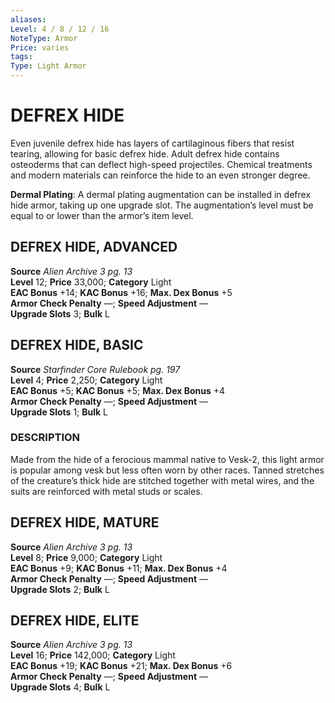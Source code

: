 ```yaml
---
aliases: 
Level: 4 / 8 / 12 / 16
NoteType: Armor
Price: varies
tags: 
Type: Light Armor
---
```

# DEFREX HIDE

Even juvenile defrex hide has layers of cartilaginous fibers that resist tearing, allowing for basic defrex hide. Adult defrex hide contains osteoderms that can deflect high-speed projectiles. Chemical treatments and modern materials can reinforce the hide to an even stronger degree.

**Dermal Plating**: A dermal plating augmentation can be installed in defrex hide armor, taking up one upgrade slot. The augmentation’s level must be equal to or lower than the armor’s item level.

##  DEFREX HIDE, ADVANCED

**Source** _Alien Archive 3 pg. 13_  
**Level** 12; **Price** 33,000; **Category** Light  
**EAC Bonus** +14; **KAC Bonus** +16; **Max. Dex Bonus** +5  
**Armor Check Penalty** —; **Speed Adjustment** —  
**Upgrade Slots** 3; **Bulk** L

##  DEFREX HIDE, BASIC

**Source** _Starfinder Core Rulebook pg. 197_  
**Level** 4; **Price** 2,250; **Category** Light  
**EAC Bonus** +5; **KAC Bonus** +5; **Max. Dex Bonus** +4  
**Armor Check Penalty** —; **Speed Adjustment** —  
**Upgrade Slots** 1; **Bulk** L

### DESCRIPTION

Made from the hide of a ferocious mammal native to Vesk-2, this light armor is popular among vesk but less often worn by other races. Tanned stretches of the creature’s thick hide are stitched together with metal wires, and the suits are reinforced with metal studs or scales.

##  DEFREX HIDE, MATURE

**Source** _Alien Archive 3 pg. 13_  
**Level** 8; **Price** 9,000; **Category** Light  
**EAC Bonus** +9; **KAC Bonus** +11; **Max. Dex Bonus** +4  
**Armor Check Penalty** —; **Speed Adjustment** —  
**Upgrade Slots** 2; **Bulk** L

##  DEFREX HIDE, ELITE

**Source** _Alien Archive 3 pg. 13_  
**Level** 16; **Price** 142,000; **Category** Light  
**EAC Bonus** +19; **KAC Bonus** +21; **Max. Dex Bonus** +6  
**Armor Check Penalty** —; **Speed Adjustment** —  
**Upgrade Slots** 4; **Bulk** L